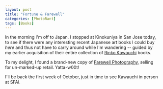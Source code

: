 ```yaml
---
layout: post
title: "Fortune & Farewell"
categories: [PhotoRant]
tags: [Books]
---
```

In the morning I'm off to Japan. I stopped at Kinokuniya in San Jose today, to see if there were any interesting recent Japanese art books I could buy <i>here</i> and thus not have to carry around while I'm wandering -- guided by my earlier acquisition of their entire collection of <a href="http://www.abebooks.com/servlet/SearchResults?an=kawauchi&sts=t&tn=cui+cui&x=0&y=0">Rinko Kawauchi</a> books.

To my delight, I found a brand-new copy of <a href="http://www.abebooks.com/servlet/SearchResults?sts=t&tn=farewell+photography&x=0&y=0">Farewell Photography,</a> selling for un-marked-up retail. Yatta-w00t!

I'll be back the first week of October, just in time to see Kawauchi in person at SFAI.

